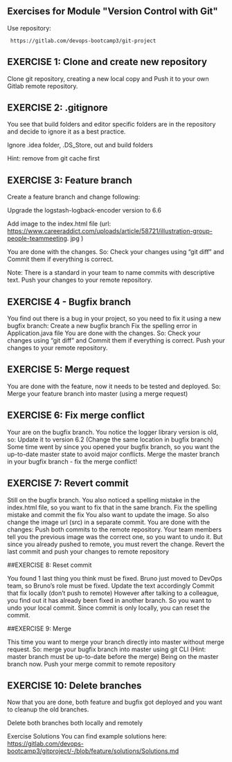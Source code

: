## Exercises for Module "Version Control with Git"

Use repository: 

```
 https://gitlab.com/devops-bootcamp3/git-project

```

## EXERCISE 1: Clone and create new repository

Clone git repository, creating a new local copy and
Push it to your own Gitlab remote repository.

## EXERCISE 2: .gitignore

You see that build folders and editor specific folders are in the repository and decide to ignore it as a
best practice.

Ignore .idea folder, .DS_Store, out and build folders

Hint: remove from git cache first

## EXERCISE 3: Feature branch

Create a feature branch and change following:

Upgrade the logstash-logback-encoder version to 6.6

Add image to the index.html file (url:
https://www.careeraddict.com/uploads/article/58721/illustration-group-people-teammeeting.
jpg )

You are done with the changes. So:
Check your changes using “git diff” and
Commit them if everything is correct.

Note: There is a standard in your team to name commits with descriptive text.
Push your changes to your remote repository.

## EXERCISE 4 - Bugfix branch
You find out there is a bug in your project, so you need to fix it using a new bugfix branch:
Create a new bugfix branch
Fix the spelling error in Application.java file
You are done with the changes. So:
Check your changes using “git diff” and
Commit them if everything is correct.
Push your changes to your remote repository.

## EXERCISE 5: Merge request
You are done with the feature, now it needs to be tested and deployed. So:
Merge your feature branch into master (using a merge request)

## EXERCISE 6: Fix merge conflict
Your are on the bugfix branch. You notice the logger library version is old, so:
Update it to version 6.2 (Change the same location in bugfix branch)
Some time went by since you opened your bugfix branch, so you want the up-to-date master state to
avoid major conflicts.
Merge the master branch in your bugfix branch - fix the merge conflict!

## EXERCISE 7: Revert commit

Still on the bugfix branch. You also noticed a spelling mistake in the index.html file, so you want to fix
that in the same branch.
Fix the spelling mistake and commit the fix
You also want to update the image.
So also change the image url (src) in a separate commit.
You are done with the changes:
Push both commits to the remote repository.
Your team members tell you the previous image was the correct one, so you want to undo it. But since
you already pushed to remote, you must revert the change.
Revert the last commit and push your changes to remote repository

##EXERCISE 8: Reset commit

You found 1 last thing you think must be fixed. Bruno just moved to DevOps team, so Bruno’s role must
be fixed.
Update the text accordingly
Commit that fix locally (don’t push to remote)
However after talking to a colleague, you find out it has already been fixed in another branch. So you
want to undo your local commit.
Since commit is only locally, you can reset the commit.

##EXERCISE 9: Merge

This time you want to merge your branch directly into master without merge request. So:
merge your bugfix branch into master using git CLI (Hint: master branch must be up-to-date
before the merge)
Being on the master branch now. Push your merge commit to remote repository

## EXERCISE 10: Delete branches
Now that you are done, both feature and bugfix got deployed and you want to cleanup the old branches.

Delete both branches both locally and remotely

Exercise Solutions
You can find example solutions here: https://gitlab.com/devops-bootcamp3/gitproject/-/blob/feature/solutions/Solutions.md
